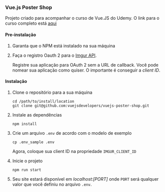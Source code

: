 ### Vue.js Poster Shop

Projeto criado para acompanhar o curso de Vue.JS do Udemy. O link para o curso completo está [aqui](https://www.udemy.com/vuejs-2-essentials/)

#### Pre-instalação

1. Garanta que o NPM está instalado na sua máquina
2. Faça o registro Oauth 2 para o [Imgur API](https://api.imgur.com/oauth2/addclient).

    Registre sua aplicação para OAuth 2 sem a URL de callback. Você pode nomear sua aplicação como quiser. O importante é conseguir a *client ID*.

#### Instalação

1. Clone o repositório para a sua máquina

    ```
    cd /path/to/install/location
    git clone git@github.com:vuejsdevelopers/vuejs-poster-shop.git
    ```

2. Instale as dependências

    ```
    npm install
    ```

3. Crie um arquivo `.env` de acordo com o modelo de exemplo

    ```
    cp .env_sample .env
    ```
    
	Agora, coloque sua client ID na propriedade `IMGUR_CLIENT_ID`
    
4. Inicie o projeto

    ```
    npm run start
    ```

5. Seu site estará disponível em *localhost:[PORT]* onde `PORT` será qualquer valor que você definiu no arquivo `.env`.
